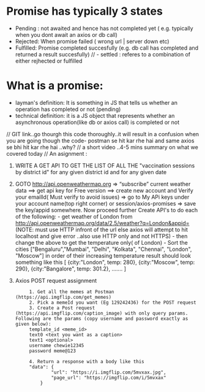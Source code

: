 # Promise has typically 3 states
- Pending : not awaited and hence has not completed yet ( e.g. typically when you dont await an axios or db call)
- Rejected: When promise failed ( wrong url | server down etc)
- Fulfilled: Promise completed succesfully (e.g. db call has completed and returned a result succesfully)
// - settled : referes to a combination of either rejhected or fulfilled


# What is a promise:
- layman's definition: It is something in JS that tells us whether an operation has completed or not (pending)
- technical definition: it is a JS object that represents whether an asynchronous operation(like db or axios call) is completed or not





// GIT link..go thourgh this code thoroughly..it will result in a confusion when you are going though the code- postman se hit kar rhe hai and same axios se bhi hit kar rhe hai ..why?
// a short video ..4-5 mins  summary on what we covered today
// An asignment :
1.  WRITE A GET API TO GET THE LIST OF ALL THE "vaccination sessions by district id" for any given district id and for any given date
2.  GOTO  http://api.openweathermap.org => “subscribe” current weather data ==> get api key for Free version ==> create new account and Verify your emailId( Must verify to avoid issues) => go to My APi keys under your account name(top right corner) or session/axios-promises => save the key/appid somewhere. Now proceed further
Create API's to do each of the following:
                    - get weather of London from http://api.openweathermap.org/data/2.5/weather?q=London&appid=<useYourOwnAppId>  (NOTE: must use HTTP infront of the url else axios will attempt to hit localhost and give error  ..also use HTTP only and not HTTPS)
                    - then change the above to get the temperature only( of London)
                    - Sort the cities  ["Bengaluru","Mumbai", "Delhi", "Kolkata", "Chennai", "London", "Moscow"] in order of their increasing temperature
                    result should look something like this
                    [
                    {city:"London", temp: 280},
                    {city:"Moscow", temp: 290},
                    {city:"Bangalore", temp: 301.2},
                    .......
                    ]

3. Axios POST request assignment

            1. Get all the memes at Postman (https://api.imgflip.com/get_memes)
            2. Pick a memeId you want (Eg 129242436) for the POST request
            3. Create a Post request (https://api.imgflip.com/caption_image) with only query params. Following are the params (copy username and password exactly as given below):
            template_id <meme_id>
            text0 <text you want as a caption>
            text1 <optional>
            username chewie12345
            password meme@123

            4. Return a response with a body like this
            "data": {
                    "url": "https://i.imgflip.com/5mvxax.jpg",
                    "page_url": "https://imgflip.com/i/5mvxax"
                }
